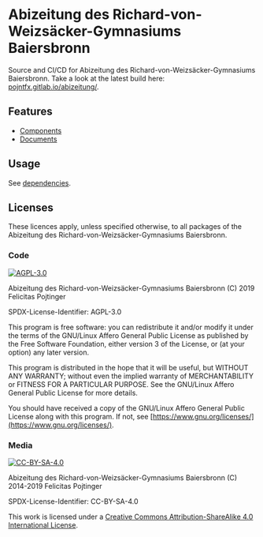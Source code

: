 # Abizeitung des Richard-von-Weizsäcker-Gymnasiums Baiersbronn

Source and CI/CD for Abizeitung des Richard-von-Weizsäcker-Gymnasiums Baiersbronn. Take a look at the latest build here: [pojntfx.gitlab.io/abizeitung/](https://pojntfx.gitlab.io/abizeitung/).

## Features

- [Components](./src/downstream/components)
- [Documents](./src/downstream/documents)

## Usage

See [dependencies](./dependencies.csv).

## Licenses

These licences apply, unless specified otherwise, to all packages of the Abizeitung des Richard-von-Weizsäcker-Gymnasiums Baiersbronn.

### Code

[![AGPL-3.0](https://www.gnu.org/graphics/agplv3-155x51.png)](./LICENSE.md)

Abizeitung des Richard-von-Weizsäcker-Gymnasiums Baiersbronn (C) 2019 Felicitas Pojtinger

SPDX-License-Identifier: AGPL-3.0

This program is free software: you can redistribute it and/or modify it under the terms of the GNU/Linux Affero General Public License as published by the Free Software Foundation, either version 3 of the License, or (at your option) any later version.

This program is distributed in the hope that it will be useful, but WITHOUT ANY WARRANTY; without even the implied warranty of MERCHANTABILITY or FITNESS FOR A PARTICULAR PURPOSE. See the GNU/Linux Affero General Public License for more details.

You should have received a copy of the GNU/Linux Affero General Public License along with this program. If not, see [https://www.gnu.org/licenses/](https://www.gnu.org/licenses/).

### Media

[![CC-BY-SA-4.0](https://licensebuttons.net/l/by-sa/4.0/88x31.png)](./LICENSE_MEDIA.md)

Abizeitung des Richard-von-Weizsäcker-Gymnasiums Baiersbronn (C) 2014-2019 Felicitas Pojtinger

SPDX-License-Identifier: CC-BY-SA-4.0

This work is licensed under a [Creative Commons Attribution-ShareAlike 4.0 International License](https://creativecommons.org/licenses/by-sa/4.0/).
